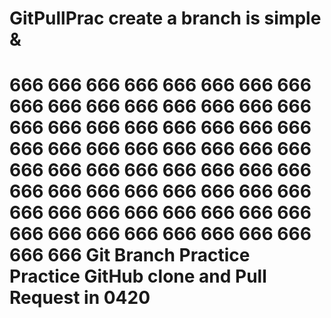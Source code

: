# GitPullPrac create a branch is simple &
# 666 666 666 666 666 666 666 666 666 666 666 666 666 666 666 666 666 666 666 666 666 666 666 666 666 666 666 666 666 666 666 666 666 666 666 666 666 666 666 666 666 666 666 666 666 666 666 666 666 666 666 666 666 666 666 666 666 666 666 666 666 666 666 666 666 666 Git Branch Practice Practice GitHub clone and Pull Request in 0420

